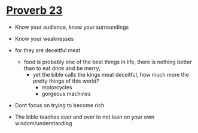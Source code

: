 # [Proverb 23](https://bible.mintz5.com/bible/PROVERBS/23)

- Know your audience, know your surroundings
- Know your weaknesses
- for they are deceitful meat
  - food is probably one of the best things in life, there is nothing better than to eat drink and be merry, 
    - yet the bible calls the kings meat deceitful, how much more the pretty things of this world?
      - motorcycles
      - gorgeous machines

- Dont focus on trying to become rich
- The bible teaches over and over to not lean on your own wisdom/understanding
